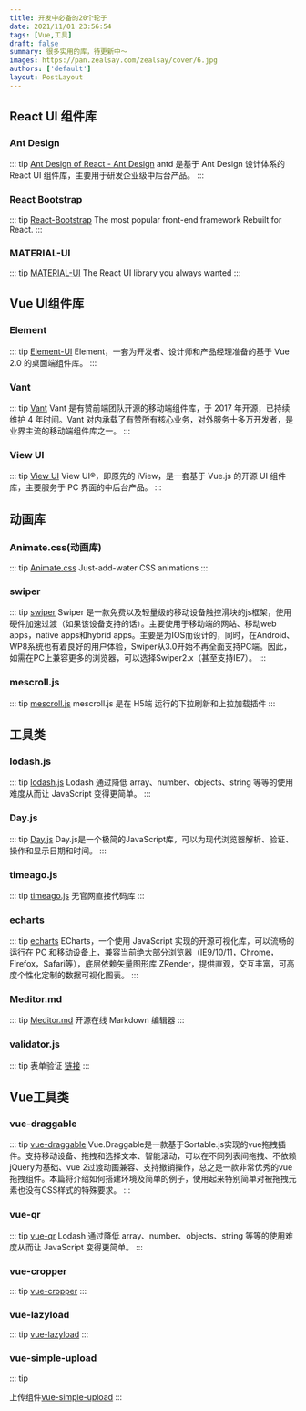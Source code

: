 ```yaml
---
title: 开发中必备的20个轮子
date: 2021/11/01 23:56:54
tags: [Vue,工具]
draft: false
summary: 很多实用的库，待更新中～
images: https://pan.zealsay.com/zealsay/cover/6.jpg
authors: ['default']
layout: PostLayout
---
```

## React UI 组件库

### Ant Design
::: tip
[Ant Design of React - Ant Design](https://ant.design/docs/react/introduce-cn)
antd 是基于 Ant Design 设计体系的 React UI 组件库，主要用于研发企业级中后台产品。
:::

### React Bootstrap

::: tip
[React-Bootstrap](https://react-bootstrap.github.io/)
The most popular front-end framework Rebuilt for React.
:::

### MATERIAL-UI
::: tip
[MATERIAL-UI](https://mui.com/getting-started/usage/)
The React UI library you always wanted
:::

## Vue UI组件库

### Element
::: tip
[Element-UI](https://element.eleme.io/#/zh-CN)
Element，一套为开发者、设计师和产品经理准备的基于 Vue 2.0 的桌面端组件库。
:::
### Vant
::: tip
[Vant](https://youzan.github.io/vant/#/zh-CN/)
Vant 是有赞前端团队开源的移动端组件库，于 2017 年开源，已持续维护 4 年时间。Vant 对内承载了有赞所有核心业务，对外服务十多万开发者，是业界主流的移动端组件库之一。
:::
### View UI
::: tip
[View UI](https://www.iviewui.com/)
View UI®，即原先的 iView，是一套基于 Vue.js 的开源 UI 组件库，主要服务于 PC 界面的中后台产品。
:::
## 动画库

### Animate.css(动画库)

::: tip
[Animate.css](https://animate.style//)
Just-add-water CSS animations
:::

### swiper
::: tip
[swiper](https://www.swiper.com.cn/)
Swiper 是一款免费以及轻量级的移动设备触控滑块的js框架，使用硬件加速过渡（如果该设备支持的话）。主要使用于移动端的网站、移动web apps，native apps和hybrid apps。主要是为IOS而设计的，同时，在Android、WP8系统也有着良好的用户体验，Swiper从3.0开始不再全面支持PC端。因此，如需在PC上兼容更多的浏览器，可以选择Swiper2.x（甚至支持IE7）。
:::
### mescroll.js

::: tip
[mescroll.js](http://www.mescroll.com/api.html)
mescroll.js 是在 H5端 运行的下拉刷新和上拉加载插件
:::

## 工具类

### lodash.js

::: tip
[lodash.js](https://www.lodashjs.com/)
Lodash 通过降低 array、number、objects、string 等等的使用难度从而让 JavaScript 变得更简单。
:::
### Day.js
::: tip
[Day.js](https://dayjs.fenxianglu.cn/)
Day.js是一个极简的JavaScript库，可以为现代浏览器解析、验证、操作和显示日期和时间。
:::
### timeago.js
::: tip
[timeago.js](https://github.com/hustcc/timeago.js)
无官网直接代码库
:::
### echarts
::: tip
[echarts](https://echarts.apache.org/zh/index.html)
ECharts，一个使用 JavaScript 实现的开源可视化库，可以流畅的运行在 PC 和移动设备上，兼容当前绝大部分浏览器（IE9/10/11，Chrome，Firefox，Safari等），底层依赖矢量图形库 ZRender，提供直观，交互丰富，可高度个性化定制的数据可视化图表。
:::
### Meditor.md
::: tip
[Meditor.md](https://pandao.github.io/editor.md/)
开源在线 Markdown 编辑器
:::
### validator.js


::: tip
表单验证 [链接](https://github.com/validatorjs/validator.js)
:::

## Vue工具类

### vue-draggable
::: tip
[vue-draggable](https://www.itxst.com/vue-draggable/tutorial.html)
Vue.Draggable是一款基于Sortable.js实现的vue拖拽插件。支持移动设备、拖拽和选择文本、智能滚动，可以在不同列表间拖拽、不依赖jQuery为基础、vue 2过渡动画兼容、支持撤销操作，总之是一款非常优秀的vue拖拽组件。本篇将介绍如何搭建环境及简单的例子，使用起来特别简单对被拖拽元素也没有CSS样式的特殊要求。
:::
###  vue-qr
::: tip
[vue-qr](https://www.npmjs.com/package/vue-qr)
Lodash 通过降低 array、number、objects、string 等等的使用难度从而让 JavaScript 变得更简单。
:::
###  vue-cropper
::: tip
[vue-cropper](https://github.com/xyxiao001/vue-cropper)
:::
###  vue-lazyload
::: tip
[vue-lazyload](https://www.npmjs.com/package/vue-lazyload)
:::
###  vue-simple-upload
::: tip

上传组件[vue-simple-upload](https://github.com/saivarunk/vue-simple-upload)
:::